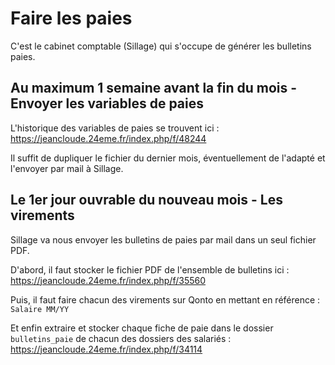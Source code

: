 # Faire les paies

C'est le cabinet comptable (Sillage) qui s'occupe de générer les bulletins paies.

## Au maximum 1 semaine avant la fin du mois - Envoyer les variables de paies

L'historique des variables de paies se trouvent ici : https://jeancloude.24eme.fr/index.php/f/48244

Il suffit de dupliquer le fichier du dernier mois, éventuellement de l'adapté et l'envoyer par mail à Sillage.
       
## Le 1er jour ouvrable du nouveau mois - Les virements

Sillage va nous envoyer les bulletins de paies par mail dans un seul fichier PDF.

D'abord, il faut stocker le fichier PDF de l'ensemble de bulletins ici : https://jeancloude.24eme.fr/index.php/f/35560

Puis, il faut faire chacun des virements sur Qonto en mettant en référence : `Salaire MM/YY`

Et enfin extraire et stocker chaque fiche de paie dans le dossier `bulletins_paie` de chacun des dossiers des salariés : https://jeancloude.24eme.fr/index.php/f/34114

